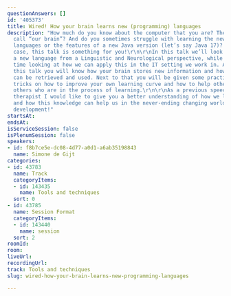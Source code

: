 ```yaml
---
questionAnswers: []
id: '405373'
title: Wired! How your brain learns new (programming) languages
description: "How much do you know about the computer that you are? The computer we
  call “our brain”? And do you sometimes struggle with learning the new programming
  languages or the features of a new Java version (let’s say Java 17)? Yes?! In that
  case, this talk is something for you!\r\n\r\nIn this talk we’ll look at learning
  a new language from a Linguistic and Neurological perspective, while at the same
  time looking at how we can apply this in the IT setting we work in. At the end of
  this talk you will know how your brain stores new information and how that information
  can be retrieved and used. Next to that you will be given some practical tips and
  tricks on how to improve your own learning curve and how to help others support
  others who are in the process of learning.\r\n\r\nAs a previous speech-and-language
  therapist I would like to give you a better understanding of how we learn languages
  and how this knowledge can help us in the never-ending changing world of software
  development!"
startsAt: 
endsAt: 
isServiceSession: false
isPlenumSession: false
speakers:
- id: f8b7ce5e-dc08-4d77-a0d1-a6ab35198843
  name: Simone de Gijt
categories:
- id: 43783
  name: Track
  categoryItems:
  - id: 143435
    name: Tools and techniques
  sort: 0
- id: 43785
  name: Session Format
  categoryItems:
  - id: 143440
    name: session
  sort: 2
roomId: 
room: 
liveUrl: 
recordingUrl: 
track: Tools and techniques
slug: wired-how-your-brain-learns-new-programming-languages

---
```

